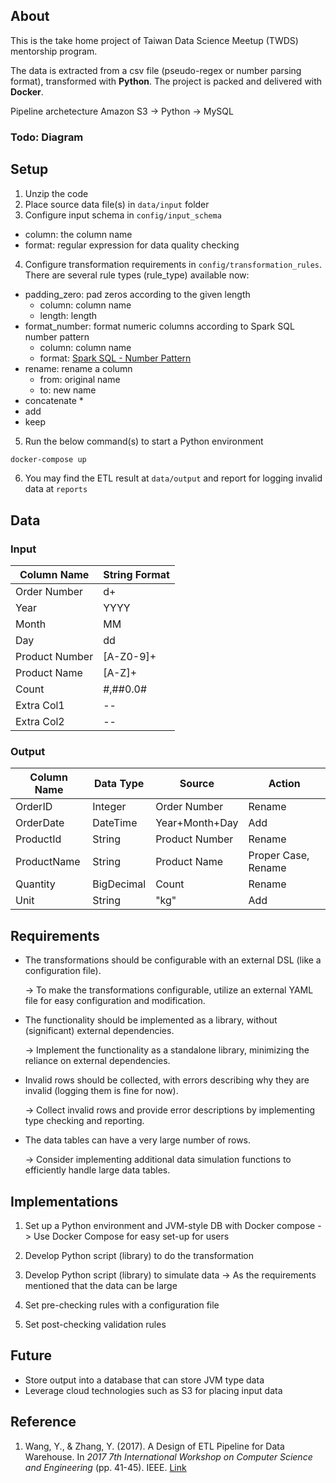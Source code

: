 ## About
This is the take home project of Taiwan Data Science Meetup (TWDS) mentorship program.

The data is extracted from a csv file (pseudo-regex or number parsing format), transformed with **Python**. The project is packed and delivered with **Docker**.

Pipeline archetecture
Amazon S3 -> Python -> MySQL
### Todo: Diagram

## Setup
1. Unzip the code
2. Place source data file(s) in `data/input` folder
3. Configure input schema in `config/input_schema`
* column: the column name
* format: regular expression for data quality checking
4. Configure transformation requirements in `config/transformation_rules`. There are several rule types (rule_type) available now:
* padding_zero: pad zeros according to the given length
    * column: column name
    * length: length
* format_number: format numeric columns according to Spark SQL number pattern
    * column: column name
    * format: [Spark SQL - Number Pattern](https://spark.apache.org/docs/3.3.1/sql-ref-number-pattern.html)
* rename: rename a column
    * from: original name
    * to: new name
* concatenate
    * 
* add
* keep
5. Run the below command(s) to start a Python environment
```bash
docker-compose up
```
6. You may find the ETL result at `data/output` and report for logging invalid data at `reports`

## Data
### Input
| Column Name     | String Format |
|-----------------|---------------|
| Order Number    | d+            |
| Year            | YYYY          |
| Month           | MM            |
| Day             | dd            |
| Product Number  | [A-Z0-9]+     |
| Product Name    | [A-Z]+        |
| Count           | #,##0.0#      |
| Extra Col1      | --            |
| Extra Col2      | --            |


### Output

| Column Name | Data Type    | Source            | Action   |
|-------------|--------------|-------------------|----------|
| OrderID     | Integer      | Order Number      | Rename   |
| OrderDate   | DateTime     | Year+Month+Day    | Add      |
| ProductId   | String       | Product Number    | Rename   |
| ProductName | String       | Product Name      | Proper Case, Rename |
| Quantity    | BigDecimal   | Count             | Rename   |
| Unit        | String       | "kg"              | Add      |

## Requirements
* The transformations should be configurable with an external DSL (like a configuration file).

    -> To make the transformations configurable, utilize an external YAML file for easy configuration and modification.

* The functionality should be implemented as a library, without (significant) external dependencies.

    -> Implement the functionality as a standalone library, minimizing the reliance on external dependencies.

* Invalid rows should be collected, with errors describing why they are invalid (logging them is fine for now).

    -> Collect invalid rows and provide error descriptions by implementing type checking and reporting.

* The data tables can have a very large number of rows.

    -> Consider implementing additional data simulation functions to efficiently handle large data tables.


## Implementations
1. Set up a Python environment and JVM-style DB with Docker compose
    -> Use Docker Compose for easy set-up for users

2. Develop Python script (library) to do the transformation

3. Develop Python script (library) to simulate data
    -> As the requirements mentioned that the data can be large

4. Set pre-checking rules with a configuration file

5. Set post-checking validation rules

## Future
* Store output into a database that can store JVM type data
* Leverage cloud technologies such as S3 for placing input data

## Reference
1. Wang, Y., & Zhang, Y. (2017). A Design of ETL Pipeline for Data Warehouse. In *2017 7th International Workshop on Computer Science and Engineering* (pp. 41-45). IEEE. [Link](http://www.wcse.org/WCSE_2017/041.pdf)